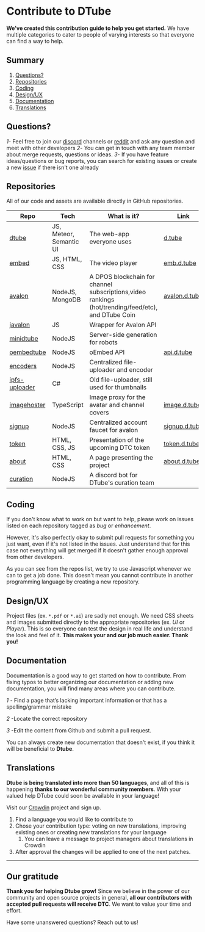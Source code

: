# Contribute to DTube

**We’ve created this contribution guide to help you get started.** We have multiple categories to cater to people of varying interests so that everyone can find a way to help.

## Summary
1. [Questions?](#Questions?)
2. [Repositories](#Repositories)
3. [Coding](#Coding)
4. [Design/UX](#Design/UX)
5. [Documentation](#Documentation)
6. [Translations](#Translations)


## Questions?

*1*- Feel free to join our [discord](discord.gg/dtube) channels or [reddit](https://www.reddit.com/dtube) and ask any question and meet with other developers
*2*- You can get in touch with any team member about merge requests, questions or ideas.
*3*- If you have feature ideas/questions or bug reports, you can search for existing issues or create a new [issue](https://github.com/dtube/dtube/issues) if there isn't one already

## Repositories

All of our code and assets are available directly in GitHub repositories.

|Repo|Tech|What is it?|Link|
|---|---|---|---|
|[dtube](https://github.com/dtube/dtube)|JS, Meteor, Semantic UI|The web-app everyone uses|[d.tube](https://d.tube)|
|[embed](https://github.com/dtube/embed)|JS, HTML, CSS|The video player|[emb.d.tube](https://emb.d.tube/#!/alokkumar121/Qmb2YtaokLVPgXGG6tzDV663SXLfXz1Q2tNJ2ZWb4Nfnqo)|
|[avalon](https://github.com/dtube/avalon)|NodeJS, MongoDB|A DPOS blockchain for channel subscriptions,video rankings (hot/trending/feed/etc), and DTube Coin|[avalon.d.tube](https://avalon.d.tube/trending)|
|[javalon](https://github.com/dtube/javalon)|JS|Wrapper for Avalon API|   |
|[minidtube](https://github.com/dtube/minidtube)|NodeJS|Server-side generation for robots|   |
|[oembedtube](https://github.com/dtube/oembedtube)|NodeJS|oEmbed API|[api.d.tube](https://api.d.tube/oembed?url=https://d.tube/v/clixmoney/h1sh3h82tn5)|
|[encoders](https://github.com/dtube/encoders)|NodeJS|Centralized file-uploader and encoder|   |
|[ipfs-uploader](https://github.com/dtube/ipfs-uploader)|C#|Old file-uploader, still used for thumbnails|   |
|[imagehoster](https://github.com/dtube/imagehoster)|TypeScript|Image proxy for the avatar and channel covers|[image.d.tube](https://image.d.tube/u/heimindanger/avatar/)|
|[signup](https://github.com/dtube/signup)|NodeJS|Centralized account faucet for avalon|[signup.d.tube](https://signup.d.tube)|
|[token](https://github.com/dtube/token)|HTML, CSS, JS|Presentation of the upcoming DTC token|[token.d.tube](https://token.d.tube)|
|[about](https://github.com/dtube/about)|HTML, CSS|A page presenting the project|[about.d.tube](https://about.d.tube)|
|[curation](https://github.com/dtube/dtube-curation)|NodeJS|A discord bot for DTube's curation team||

## Coding
If you don't know what to work on but want to help, please work on issues listed on each repository tagged as *bug* or *enhancement*.

However, it's also perfectly okay to submit pull requests for something you just want, even if it's not listed in the issues. Just understand that for this case not everything will get merged if it doesn't gather enough approval from other developers.

As you can see from the repos list, we try to use Javascript whenever we can to get a job done. This doesn't mean you cannot contribute in another programming language by creating a new repository.


## Design/UX

Project files (ex. `*.pdf` or `*.ai`) are sadly not enough. We need CSS sheets and images submitted directly to the appropriate repositories (ex. *UI* or *Player*). This is so everyone can test the design in real life and understand the look and feel of it. **This makes your and our job much easier. Thank you!**

## Documentation

Documentation is a good way to get started on how to contribute. From fixing typos to better organizing our documentation or adding new documentation, you will find many areas where you can contribute.

*1* - Find a page that’s lacking important information or that has a spelling/grammar mistake

*2* -Locate the correct repository 

*3* -Edit the content from Github and submit a pull request.

You can always create new documentation that doesn't exist, if you think it will be beneficial to **Dtube**.

## Translations

**Dtube is being translated into more than 50 languages**, and all of this is happening **thanks to our wonderful community members**. With your valued help DTube could soon be available in your language!

Visit our [Crowdin](https://crowdin.com/project/dtube) project and sign up.

1. Find a language you would like to contribute to
1. Chose your contribution type: voting on new translations, improving existing ones or creating new translations for your language
   1. You can leave a message to project managers about translations in Crowdin
1. After approval the changes will be applied to one of the next patches.

---

## Our gratitude

**Thank you for helping Dtube grow!** Since we believe in the power of our community and open source projects in general, **all our contributors with accepted pull requests will receive DTC**. We want to value your time and effort.

Have some unanswered questions? Reach out to us!
